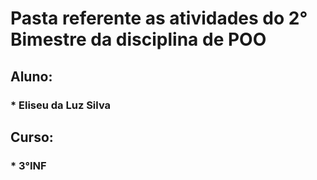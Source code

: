 # Pasta referente as atividades do 2° Bimestre da disciplina de POO
## Aluno:
### * Eliseu da Luz Silva
## Curso:
### * 3°INF
